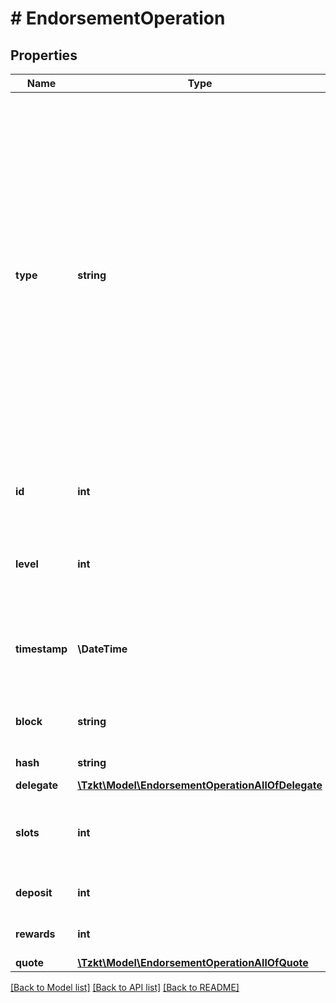 # # EndorsementOperation

## Properties

Name | Type | Description | Notes
------------ | ------------- | ------------- | -------------
**type** | **string** | Type of the operation, &#x60;endorsement&#x60; - is operation, which specifies the head of the chain as seen by the endorser of a given slot. The endorser is randomly selected to be included in the block that extends the head of the chain as specified in this operation. A block with more endorsements improves the weight of the chain and increases the likelihood of that chain being the canonical one. | [optional]
**id** | **int** | Unique ID of the operation, stored in the TzKT indexer database | [optional]
**level** | **int** | The height of the block from the genesis block, in which the operation was included | [optional]
**timestamp** | **\DateTime** | Datetime of the block, in which the operation was included (ISO 8601, e.g. &#x60;2020-02-20T02:40:57Z&#x60;) | [optional]
**block** | **string** | Hash of the block, in which the operation was included | [optional]
**hash** | **string** | Hash of the operation | [optional]
**delegate** | [**\Tzkt\Model\EndorsementOperationAllOfDelegate**](EndorsementOperationAllOfDelegate.md) |  | [optional]
**slots** | **int** | Number of assigned endorsement slots to the baker who sent the operation | [optional]
**deposit** | **int** | Security deposit frozen on the baker&#39;s account | [optional]
**rewards** | **int** | Reward of the baker for the operation | [optional]
**quote** | [**\Tzkt\Model\EndorsementOperationAllOfQuote**](EndorsementOperationAllOfQuote.md) |  | [optional]

[[Back to Model list]](../../README.md#models) [[Back to API list]](../../README.md#endpoints) [[Back to README]](../../README.md)
